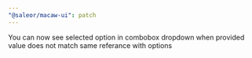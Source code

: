 ```yaml
---
"@saleor/macaw-ui": patch
---
```


You can now see selected option in combobox dropdown when provided value does not match same referance with options
